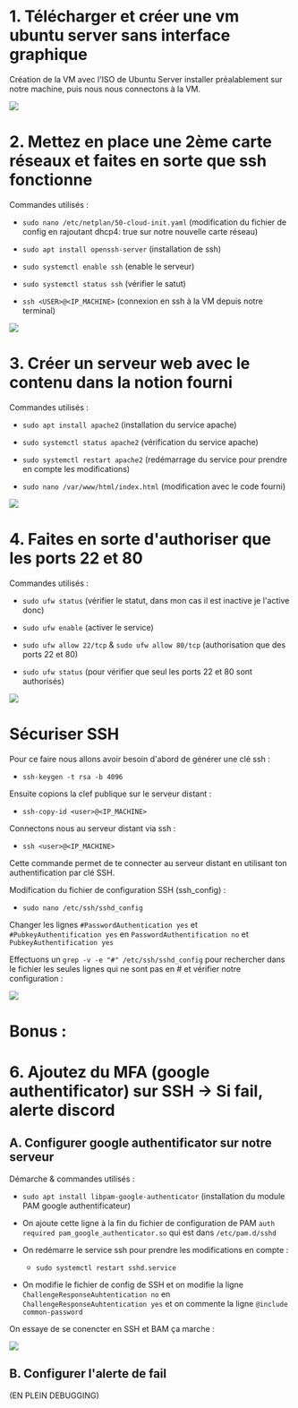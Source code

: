 # 1. Télécharger et créer une vm ubuntu server sans interface graphique

Création de la VM avec l'ISO de Ubuntu Server installer préalablement sur notre machine, puis nous nous connectons à la VM.

![](./captures/1.png)

# 2. Mettez en place une 2ème carte réseaux et faites en sorte que ssh fonctionne

Commandes utilisés : 

- `sudo nano /etc/netplan/50-cloud-init.yaml` (modification du fichier de config en rajoutant dhcp4: true sur notre nouvelle carte réseau)

- `sudo apt install openssh-server` (installation de ssh)

- `sudo systemctl enable ssh` (enable le serveur)

- `sudo systemctl status ssh` (vérifier le satut)

- `ssh <USER>@<IP_MACHINE>` (connexion en ssh à la VM depuis notre terminal)

![](./captures/2.png)

# 3. Créer un serveur web avec le contenu dans la notion fourni

Commandes utilisés :

- `sudo apt install apache2` (installation du service apache)

- `sudo systemctl status apache2` (vérification du service apache)

- `sudo systemctl restart apache2` (redémarrage du service pour prendre en compte les modifications)

- `sudo nano /var/www/html/index.html` (modification avec le code fourni)

![](./captures/3.png)

# 4. Faites en sorte d'authoriser que les ports 22 et 80 

Commandes utilisés :

- `sudo ufw status` (vérifier le statut, dans mon cas il est inactive je l'active donc)

- `sudo ufw enable` (activer le service)

- `sudo ufw allow 22/tcp` & `sudo ufw allow 80/tcp` (authorisation que des ports 22 et 80)

- `sudo ufw status` (pour vérifier que seul les ports 22 et 80 sont authorisés)

![](./captures/4.png)

# Sécuriser SSH

Pour ce faire nous allons avoir besoin d'abord de générer une clé ssh :

- `ssh-keygen -t rsa -b 4096`

Ensuite copions la clef publique sur le serveur distant :

- `ssh-copy-id <user>@<IP_MACHINE>`

Connectons nous au serveur distant via ssh :

- `ssh <user>@<IP_MACHINE>`

Cette commande permet de te connecter au serveur distant en utilisant ton authentification par clé SSH.

Modification du fichier de configuration SSH (ssh_config) :

- `sudo nano /etc/ssh/sshd_config`

Changer les lignes `#PasswordAuthentication yes` et `#PubkeyAuthentification yes` en `PasswordAuthentification no` et `PubkeyAuthentification yes`

Effectuons un `grep -v -e "#" /etc/ssh/sshd_config` pour rechercher dans le fichier les seules lignes qui ne sont pas en # et vérifier notre configuration :

![](./captures/5.png)

# Bonus :

# 6. Ajoutez du MFA (google authentificator) sur SSH -> Si fail, alerte discord

## A. Configurer google authentificator sur notre serveur

Démarche & commandes utilisés :

- `sudo apt install libpam-google-authenticator` (installation du module PAM google authentificateur)

- On ajoute cette ligne à la fin du fichier de configuration de PAM `auth required pam_google_authenticator.so` qui est dans `/etc/pam.d/sshd`

- On redémarre le service ssh pour prendre les modifications en compte : 
    - `sudo systemctl restart sshd.service`

- On modifie le fichier de config de SSH et on modifie la ligne `ChallengeResponseAuhtentication no` en `ChallengeResponseAuhtentication yes` et on commente la ligne `@include common-password`

On essaye de se conencter en SSH et BAM ça marche :

![](./captures/6.png)

## B. Configurer l'alerte de fail

(EN PLEIN DEBUGGING)

